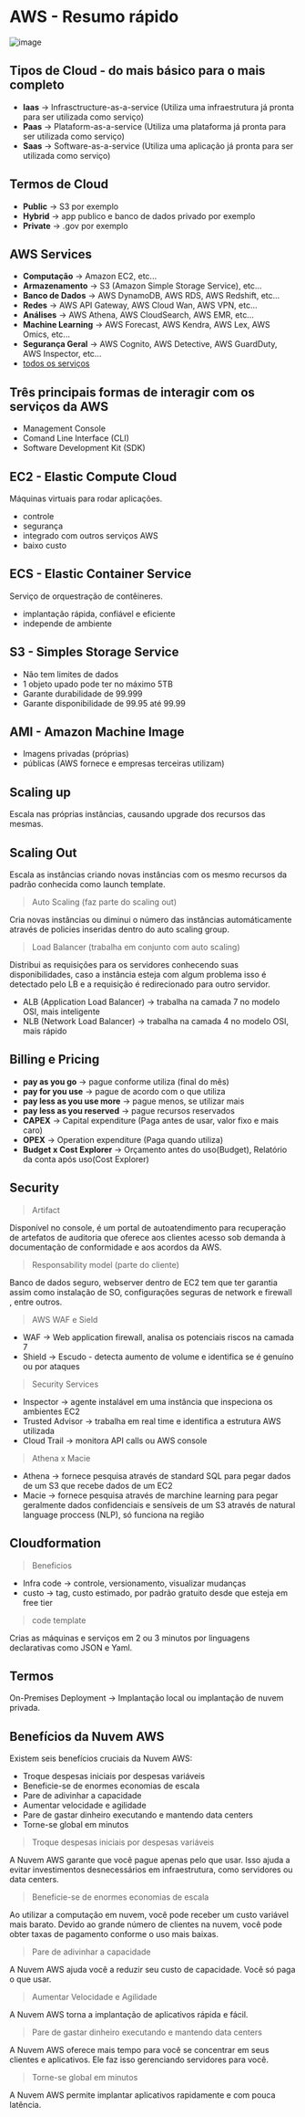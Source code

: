 # AWS - Resumo rápido

![image](https://github.com/leandrobeandrade/aws-training/blob/master/aws-logo.png)

## Tipos de Cloud - do mais básico para o mais completo

- **Iaas** -> Infrasctructure-as-a-service (Utiliza uma infraestrutura já pronta para ser utilizada como serviço)
- **Paas** -> Plataform-as-a-service (Utiliza uma plataforma já pronta para ser utilizada como serviço)
- **Saas** -> Software-as-a-service (Utiliza uma aplicação já pronta para ser utilizada como serviço)

## Termos de Cloud

- **Public** -> S3 por exemplo
- **Hybrid** -> app publico e banco de dados privado por exemplo
- **Private** -> .gov por exemplo

## AWS Services

- **Computação** -> Amazon EC2, etc...
- **Armazenamento** -> S3 (Amazon Simple Storage Service), etc...
- **Banco de Dados** -> AWS DynamoDB, AWS RDS, AWS Redshift, etc...
- **Redes** -> AWS API Gateway, AWS Cloud Wan, AWS VPN, etc...
- **Análises** -> AWS Athena, AWS CloudSearch, AWS EMR, etc...
- **Machine Learning** -> AWS Forecast, AWS Kendra, AWS Lex, AWS Omics, etc...
- **Segurança Geral** -> AWS Cognito, AWS Detective, AWS GuardDuty, AWS Inspector, etc...
- [todos os serviços](https://aws.amazon.com/pt/products/?aws-products-all.sort-by=item.additionalFields.productNameLowercase&aws-products-all.sort-order=asc&awsf.re%3AInvent=*all&awsf.Free%20Tier%20Type=*all&awsf.tech-category=*all)

## Três principais formas de interagir com os serviços da AWS

- Management Console
- Comand Line Interface (CLI)
- Software Development Kit (SDK)

## EC2 - Elastic Compute Cloud

Máquinas virtuais para rodar aplicações.

- controle
- segurança
- integrado com outros serviços AWS
- baixo custo

## ECS - Elastic Container Service

Serviço de orquestração de contêineres.

- implantação rápida, confiável e eficiente
- independe de ambiente 

## S3 - Simples Storage Service

- Não tem limites de dados
- 1 objeto upado pode ter no máximo 5TB
- Garante durabilidade de 99.999
- Garante disponibilidade de 99.95 até 99.99

## AMI - Amazon Machine Image

- Imagens privadas (próprias) 
- públicas (AWS fornece e empresas terceiras utilizam)

## Scaling up

Escala nas próprias instâncias, causando upgrade dos recursos das mesmas.

## Scaling Out

Escala as instâncias criando novas instâncias com os mesmo recursos da padrão conhecida como launch template.

> Auto Scaling (faz parte do scaling out)

Cria novas instâncias ou diminui o número das instâncias automáticamente através de policies inseridas dentro do auto scaling group.

> Load Balancer (trabalha em conjunto com auto scaling)

Distribui as requisições para os servidores conhecendo suas disponibilidades, caso a instância esteja com algum problema isso é detectado pelo LB e a requisição é redirecionado para outro servidor.

- ALB (Application Load Balancer) -> trabalha na camada 7 no modelo OSI, mais inteligente
- NLB (Network Load Balancer) -> trabalha na camada 4 no modelo OSI, mais rápido

## Billing e Pricing

- **pay as you go** -> pague conforme utiliza (final do mês)
- **pay for you use** -> pague de acordo com o que utiliza
- **pay less as you use more** -> pague menos, se utilizar mais
- **pay less as you reserved** -> pague recursos reservados
- **CAPEX** -> Capital expenditure (Paga antes de usar, valor fixo e mais caro)
- **OPEX** -> Operation expenditure (Paga quando utiliza)
- **Budget x Cost Explorer** -> Orçamento antes do uso(Budget), Relatório da conta após uso(Cost Explorer)

## Security 

> Artifact

Disponível no console, é um portal de autoatendimento para recuperação de artefatos de auditoria que oferece aos clientes acesso sob demanda à documentação de conformidade e aos acordos da AWS.

> Responsability model (parte do cliente)

Banco de dados seguro, webserver dentro de EC2 tem que ter garantia assim como instalação de SO, configurações seguras de network e firewall , entre outros.

> AWS WAF e Sield

- WAF -> Web application firewall, analisa os potenciais riscos na camada 7
- Shield -> Escudo - detecta aumento de volume e identifica se é genuíno ou por ataques

> Security Services

- Inspector -> agente instalável em uma instância que inspeciona os ambientes EC2
- Trusted Advisor -> trabalha em real time e identifica a estrutura AWS utilizada
- Cloud Trail -> monitora API calls ou AWS console

> Athena x Macie

- Athena -> fornece pesquisa através de standard SQL para pegar dados de um S3 que recebe dados de um EC2
- Macie -> fornece pesquisa através de marchine learning para pegar geralmente dados confidenciais e sensíveis de um S3 através de natural language proccess (NLP), só funciona na região

## Cloudformation

> Beneficios

- Infra code -> controle, versionamento, visualizar mudanças
- custo -> tag, custo estimado, por padrão gratuito desde que esteja em free tier

> code template

Crias as máquinas e serviços em 2 ou 3 minutos por linguagens declarativas como JSON e Yaml.

## Termos

On-Premises Deployment -> Implantação local ou implantação de nuvem privada.

## Benefícios da Nuvem AWS

Existem seis benefícios cruciais da Nuvem AWS:

- Troque despesas iniciais por despesas variáveis
- Beneficie-se de enormes economias de escala
- Pare de adivinhar a capacidade
- Aumentar velocidade e agilidade
- Pare de gastar dinheiro executando e mantendo data centers
- Torne-se global em minutos

> Troque despesas iniciais por despesas variáveis

A Nuvem AWS garante que você pague apenas pelo que usar. Isso ajuda a evitar investimentos desnecessários em infraestrutura, como servidores ou data centers.

> Beneficie-se de enormes economias de escala

Ao utilizar a computação em nuvem, você pode receber um custo variável mais barato. Devido ao grande número de clientes na nuvem, você pode obter taxas de pagamento conforme o uso mais baixas.

> Pare de adivinhar a capacidade

A Nuvem AWS ajuda você a reduzir seu custo de capacidade. Você só paga o que usar.

> Aumentar Velocidade e Agilidade

A Nuvem AWS torna a implantação de aplicativos rápida e fácil.

> Pare de gastar dinheiro executando e mantendo data centers

A Nuvem AWS oferece mais tempo para você se concentrar em seus clientes e aplicativos. Ele faz isso gerenciando servidores para você.

> Torne-se global em minutos

A Nuvem AWS permite implantar aplicativos rapidamente e com pouca latência.
